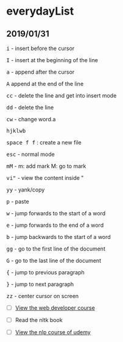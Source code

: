 # everydayList

## 2019/01/31

<kbd>i</kbd>  - insert before the cursor

<kbd>I</kbd> - insert at the beginning of the line


<kbd>a</kbd> - append after the cursor

<kbd>A</kbd> append at the end of the line

<kbd>cc</kbd> - delete the line and get into insert mode

<kbd>dd</kbd> - delete the line

<kbd>cw</kbd> - change word.a

<kbd>hjklwb</kbd>

<kbd>space f f</kbd>
: create a new file

<kbd>esc</kbd> - normal mode

<kbd>mM</kbd> - m: add mark M: go to mark


<kbd>vi"</kbd> - view the content inside "

<kbd>yy</kbd> - yank/copy

<kbd>p</kbd> - paste

<kbd>w</kbd> - jump forwards to the start of a word

<kbd>e</kbd> - jump forwards to the end of a word

<kbd>b</kbd> - jump backwards to the start of a word

<kbd>gg</kbd> - go to the first line of the document

<kbd>G</kbd> - go to the last line of the document

<kbd>{</kbd> - jump to previous paragraph

<kbd>}</kbd> - jump to next paragraph

<kbd>zz</kbd> - center cursor on screen
- [ ] [View the web developer course](https://www.udemy.com/the-complete-web-developer-zero-to-mastery/)
- [ ] Read the nltk book

- [ ] [View the nlp course of udemy](https://www.udemy.com/data-science-natural-language-processing-in-python/)
